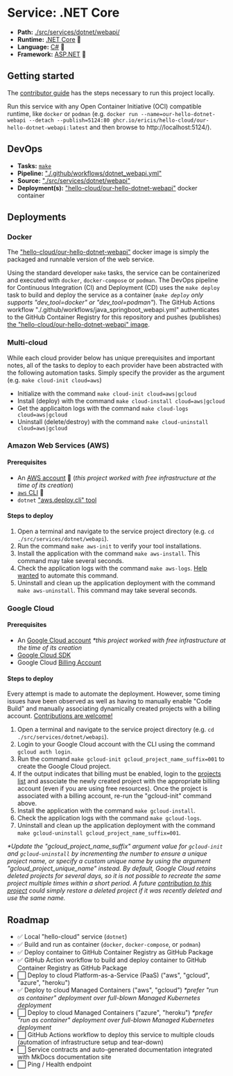 # Service: .NET Core

- **Path:** [./src/services/dotnet/webapi/](https://github.com/ericis/hello-cloud/tree/main/src/services/dotnet/webapi)
- **Runtime:** [.NET Core](https://dotnet.microsoft.com/) 🔗
- **Language:** [C#](https://docs.microsoft.com/en-us/dotnet/csharp/) 🔗
- **Framework:** [ASP.NET](https://dotnet.microsoft.com/apps/aspnet) 🔗

## Getting started

The [contributor guide](../contribute.md) has the steps necessary to run this project locally.

Run this service with any Open Container Initiative (OCI) compatible runtime, like `docker` or `podman` (e.g.
`docker run --name=our-hello-dotnet-webapi --detach --publish=5124:80 ghcr.io/ericis/hello-cloud/our-hello-dotnet-webapi:latest` and then browse to http://localhost:5124/).

## DevOps

- **Tasks:** [`make`](../contribute.md)
- **Pipeline:** ["./.github/workflows/dotnet_webapi.yml"](https://github.com/ericis/hello-cloud/blob/main/.github/workflows/dotnet_webapi.yml)
- **Source:** ["./src/services/dotnet/webapi"](https://github.com/ericis/hello-cloud/tree/main/src/services/dotnet/webapi/)
- **Deployment(s):** ["hello-cloud/our-hello-dotnet-webapi"](https://github.com/ericis/hello-cloud/pkgs/container/hello-cloud%2Four-hello-dotnet-webapi) docker container

## Deployments

### Docker

The ["hello-cloud/our-hello-dotnet-webapi"](https://github.com/ericis/hello-cloud/pkgs/container/hello-cloud%2Four-hello-dotnet-webapi) docker image is simply the packaged and runnable version of the web service.

Using the standard developer `make` tasks, the service can be containerized and executed with `docker`, `docker-compose` or `podman`. The DevOps pipeline for Continuous Integration (CI) and Deployment (CD) uses the `make deploy` task to build and deploy the service as a container (_`make deploy` only supports "dev_tool=docker" or "dev_tool=podman"_). The GitHub Actions workflow "./.github/workflows/java_springboot_webapi.yml" authenticates to the GitHub Container Registry for this repository and pushes (publishes) [the "hello-cloud/our-hello-dotnet-webapi" image](https://github.com/ericis/hello-cloud/pkgs/container/hello-cloud%2Four-hello-dotnet-webapi).

### Multi-cloud

While each cloud provider below has unique prerequisites and important notes, all of the tasks to deploy to each provider have been abstracted with the following automation tasks. Simply specify the provider as the argument (e.g. `make cloud-init cloud=aws`)

- Initialize with the command `make cloud-init cloud=aws|gcloud`
- Install (deploy) with the command `make cloud-install cloud=aws|gcloud`
- Get the applicaiton logs with the command `make cloud-logs cloud=aws|gcloud`
- Uninstall (delete/destroy) with the command `make cloud-uninstall cloud=aws|gcloud`

### Amazon Web Services (AWS)

#### Prerequisites

- An [AWS account](https://aws.amazon.com/free/) 🔗 (_this project worked with free infrastructure at the time of its creation_)
- [`aws` CLI](https://docs.aws.amazon.com/cli/) 🔗
- `dotnet` ["aws.deploy.cli" tool](https://github.com/aws/aws-dotnet-deploy#getting-started)

#### Steps to deploy

1. Open a terminal and navigate to the service project directory (e.g. `cd ./src/services/dotnet/webapi`).
2. Run the command `make aws-init` to verify your tool installations.
3. Install the application with the command `make aws-install`. This command may take several seconds.
4. Check the application logs with the command `make aws-logs`. [Help wanted](../contribute.md) to automate this command.
5. Uninstall and clean up the application deployment with the command `make aws-uninstall`. This command may take several seconds.

### Google Cloud

#### Prerequisites

- An [Google Cloud account](https://cloud.google.com/free) _\*this project worked with free infrastructure at the time of its creation_
- [Google Cloud SDK](https://cloud.google.com/sdk/docs/quickstart)
- Google Cloud [Billing Account](https://console.cloud.google.com/billing)

#### Steps to deploy

Every attempt is made to automate the deployment. However, some timing issues have been observed as well as having to manually enable "Code Build" and manually associating dynamically created projects with a billing account. [Contributions are welcome!](../contribute.md)

1. Open a terminal and navigate to the service project directory (e.g. `cd ./src/services/dotnet/webapi`).
2. Login to your Google Cloud account with the CLI using the command `gcloud auth login`.
3. Run the command `make gcloud-init gcloud_project_name_suffix=001` to create the Google Cloud project.
4. If the output indicates that billing must be enabled, login to the [projects list](https://console.cloud.google.com/billing/projects) and associate the newly created project with the appropriate billing account (even if you are using free resources). Once the project is associated with a billing account, re-run the "gcloud-init" command above.
5. Install the application with the command `make gcloud-install`.
6. Check the application logs with the command `make gcloud-logs`.
7. Uninstall and clean up the application deployment with the command `make gcloud-uninstall gcloud_project_name_suffix=001`.

_\*Update the "gcloud_project_name_suffix" argument value for `gcloud-init` and `gcloud-uninstall` by incrementing the number to ensure a unique project name, or specify a custom unique name by using the argument "gcloud_project_unique_name" instead. By default, Google Cloud retains deleted projects for several days, so it is not possible to recreate the same project multiple times within a short period. A future [contribution to this project](../contribute.md) could simply restore a deleted project if it was recently deleted and use the same name._

## Roadmap

- ✅ Local "hello-cloud" service (`dotnet`)
- ✅ Build and run as container (`docker`, `docker-compose`, or `podman`)
- ✅ Deploy container to GitHub Container Registry as GitHub Package
- ✅ GitHub Action workflow to build and deploy container to GitHub Container Registry as GitHub Package
- ⬜ Deploy to cloud Platform-as-a-Service (PaaS) ("aws", "gcloud", "azure", "heroku")
- ✅ Deploy to cloud Managed Containers ("aws", "gcloud") _\*prefer "run as container" deployment over full-blown Managed Kubernetes deployment_
- ⬜ Deploy to cloud Managed Containers ("azure", "heroku") _\*prefer "run as container" deployment over full-blown Managed Kubernetes deployment_
- ⬜ GitHub Actions workflow to deploy this service to multiple clouds (automation of infrastructure setup and tear-down)
- ⬜ Service contracts and auto-generated documentation integrated with MkDocs documentation site
- ⬜ Ping / Health endpoint
